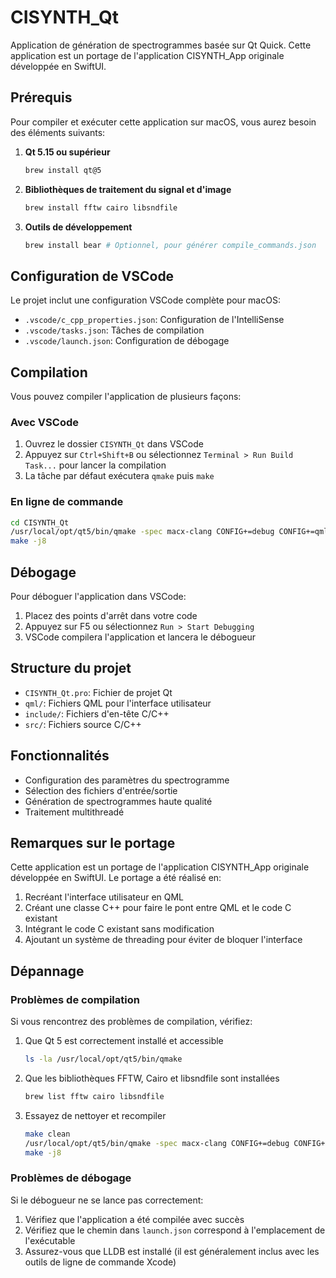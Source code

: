 # CISYNTH_Qt

Application de génération de spectrogrammes basée sur Qt Quick. Cette application est un portage de l'application CISYNTH_App originale développée en SwiftUI.

## Prérequis

Pour compiler et exécuter cette application sur macOS, vous aurez besoin des éléments suivants:

1. **Qt 5.15 ou supérieur**
   ```bash
   brew install qt@5
   ```

2. **Bibliothèques de traitement du signal et d'image**
   ```bash
   brew install fftw cairo libsndfile
   ```

3. **Outils de développement**
   ```bash
   brew install bear # Optionnel, pour générer compile_commands.json
   ```

## Configuration de VSCode

Le projet inclut une configuration VSCode complète pour macOS:

- `.vscode/c_cpp_properties.json`: Configuration de l'IntelliSense
- `.vscode/tasks.json`: Tâches de compilation
- `.vscode/launch.json`: Configuration de débogage

## Compilation

Vous pouvez compiler l'application de plusieurs façons:

### Avec VSCode

1. Ouvrez le dossier `CISYNTH_Qt` dans VSCode
2. Appuyez sur `Ctrl+Shift+B` ou sélectionnez `Terminal > Run Build Task...` pour lancer la compilation
3. La tâche par défaut exécutera `qmake` puis `make`

### En ligne de commande

```bash
cd CISYNTH_Qt
/usr/local/opt/qt5/bin/qmake -spec macx-clang CONFIG+=debug CONFIG+=qml_debug
make -j8
```

## Débogage

Pour déboguer l'application dans VSCode:

1. Placez des points d'arrêt dans votre code
2. Appuyez sur F5 ou sélectionnez `Run > Start Debugging`
3. VSCode compilera l'application et lancera le débogueur

## Structure du projet

- `CISYNTH_Qt.pro`: Fichier de projet Qt
- `qml/`: Fichiers QML pour l'interface utilisateur
- `include/`: Fichiers d'en-tête C/C++
- `src/`: Fichiers source C/C++

## Fonctionnalités

- Configuration des paramètres du spectrogramme
- Sélection des fichiers d'entrée/sortie
- Génération de spectrogrammes haute qualité
- Traitement multithreadé

## Remarques sur le portage

Cette application est un portage de l'application CISYNTH_App originale développée en SwiftUI. Le portage a été réalisé en:

1. Recréant l'interface utilisateur en QML
2. Créant une classe C++ pour faire le pont entre QML et le code C existant
3. Intégrant le code C existant sans modification
4. Ajoutant un système de threading pour éviter de bloquer l'interface

## Dépannage

### Problèmes de compilation

Si vous rencontrez des problèmes de compilation, vérifiez:

1. Que Qt 5 est correctement installé et accessible
   ```bash
   ls -la /usr/local/opt/qt5/bin/qmake
   ```

2. Que les bibliothèques FFTW, Cairo et libsndfile sont installées
   ```bash
   brew list fftw cairo libsndfile
   ```

3. Essayez de nettoyer et recompiler
   ```bash
   make clean
   /usr/local/opt/qt5/bin/qmake -spec macx-clang CONFIG+=debug CONFIG+=qml_debug
   make -j8
   ```

### Problèmes de débogage

Si le débogueur ne se lance pas correctement:

1. Vérifiez que l'application a été compilée avec succès
2. Vérifiez que le chemin dans `launch.json` correspond à l'emplacement de l'exécutable
3. Assurez-vous que LLDB est installé (il est généralement inclus avec les outils de ligne de commande Xcode)
